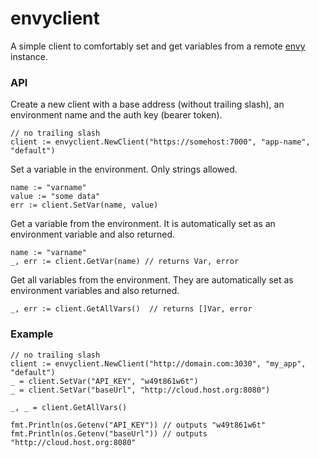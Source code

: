 # envyclient

A simple client to comfortably set and get variables from a remote [envy](https://github.com/KaiserWerk/envy) instance.

### API

Create a new client with a base address (without trailing slash), an environment name and the auth key (bearer token).

```golang
// no trailing slash
client := envyclient.NewClient("https://somehost:7000", "app-name", "default")
```

Set a variable in the environment. Only strings allowed.

```golang
name := "varname"
value := "some data"
err := client.SetVar(name, value)
```

Get a variable from the environment. It is automatically set as an environment variable and also returned.

```golang
name := "varname"
_, err := client.GetVar(name) // returns Var, error
```


Get all variables from the environment. They are automatically set as environment variables and also returned.

```golang
_, err := client.GetAllVars()  // returns []Var, error
```

### Example

```golang
// no trailing slash
client := envyclient.NewClient("http://domain.com:3030", "my_app", "default")
_ = client.SetVar("API_KEY", "w49t861w6t")
_ = client.SetVar("baseUrl", "http://cloud.host.org:8080")

_, _ = client.GetAllVars()

fmt.Println(os.Getenv("API_KEY")) // outputs "w49t861w6t"
fmt.Println(os.Getenv("baseUrl")) // outputs "http://cloud.host.org:8080"
```
